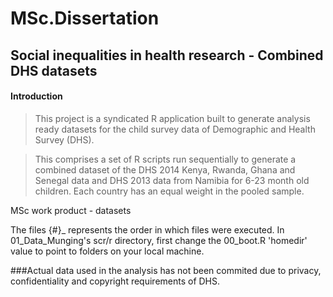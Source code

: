 # MSc.Dissertation

## Social inequalities in health research - Combined DHS datasets

#### Introduction

>This project is a syndicated R application built to generate analysis ready datasets for the child survey data of Demographic and Health Survey (DHS).

>This comprises a set of R scripts run sequentially to generate a combined dataset of the DHS 2014 Kenya, Rwanda, Ghana and Senegal data and DHS 2013 data from Namibia for 6-23 month old children. Each country has an equal weight in the pooled sample. 


MSc work product - datasets

The files {#}_ represents the order in which files were executed. In 01_Data_Munging's scr/r directory, first change the 00_boot.R 'homedir' value to point to folders on your local machine.

###Actual data used in the analysis has not been commited due to privacy, confidentiality and copyright requirements of DHS.



